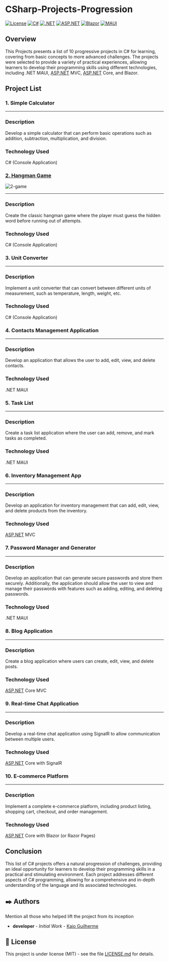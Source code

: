 # CSharp-Projects-Progression

[![License](https://img.shields.io/badge/License-MIT-blue.svg)](https://github.com/Kaioguilherme1/CSharp-Projects-Progression/blob/main/LICENSE)
[![C#](https://img.shields.io/badge/C%23-Projects-blue)](https://github.com/Kaioguilherme1/CSharp-Projects-Progression)
[![.NET](https://img.shields.io/badge/.NET-Projects-blue)](http://dotnet.microsoft.com/)
[![ASP.NET](https://img.shields.io/badge/ASP.NET-Projects-blue)](http://asp.net/)
[![Blazor](https://img.shields.io/badge/Blazor-Projects-blue)](http://blazor.net/)
[![MAUI](https://img.shields.io/badge/MAUI-Projects-blue)](http://maui.net/)



## Overview

This Projects presents a list of 10 progressive projects in C# for learning, covering from basic concepts to more advanced challenges. The projects were selected to provide a variety of practical experiences, allowing learners to develop their programming skills using different technologies, including .NET MAUI, [ASP.NET](http://asp.net/) MVC, [ASP.NET](http://asp.net/) Core, and Blazor.

## Project List

### 1. Simple Calculator

---

### Description

Develop a simple calculator that can perform basic operations such as addition, subtraction, multiplication, and division.

### Technology Used

C# (Console Application)

### [2. Hangman Game](https://github.com/Kaioguilherme1/CSharp-Projects-Progression/blob/main/2.Hangman_Game/Hangman.md)

![2-game](https://github.com/Kaioguilherme1/CSharp-Projects-Progression/assets/65198889/c3fd5c0f-fabf-40e1-a76d-2133c160f117)

---

### Description

Create the classic hangman game where the player must guess the hidden word before running out of attempts.

### Technology Used

C# (Console Application)

### 3. Unit Converter

---

### Description

Implement a unit converter that can convert between different units of measurement, such as temperature, length, weight, etc.

### Technology Used

C# (Console Application)

### 4. Contacts Management Application

---

### Description

Develop an application that allows the user to add, edit, view, and delete contacts.

### Technology Used

.NET MAUI

### 5. Task List

---

### Description

Create a task list application where the user can add, remove, and mark tasks as completed.

### Technology Used

.NET MAUI

### 6. Inventory Management App

---

### Description

Develop an application for inventory management that can add, edit, view, and delete products from the inventory.

### Technology Used

[ASP.NET](http://asp.net/) MVC

### 7. Password Manager and Generator

---

### Description

Develop an application that can generate secure passwords and store them securely. Additionally, the application should allow the user to view and manage their passwords with features such as adding, editing, and deleting passwords.

### Technology Used

.NET MAUI

### 8. Blog Application

---

### Description

Create a blog application where users can create, edit, view, and delete posts.

### Technology Used

[ASP.NET](http://asp.net/) Core MVC

### 9. Real-time Chat Application

---

### Description

Develop a real-time chat application using SignalR to allow communication between multiple users.

### Technology Used

[ASP.NET](http://asp.net/) Core with SignalR

### 10. E-commerce Platform

---

### Description

Implement a complete e-commerce platform, including product listing, shopping cart, checkout, and order management.

### Technology Used

[ASP.NET](http://asp.net/) Core with Blazor (or Razor Pages)

## Conclusion

This list of C# projects offers a natural progression of challenges, providing an ideal opportunity for learners to develop their programming skills in a practical and stimulating environment. Each project addresses different aspects of C# programming, allowing for a comprehensive and in-depth understanding of the language and its associated technologies.

## ✒️ Authors

Mention all those who helped lift the project from its inception

* **developer** - *Initial Work* - [Kaio Guilherme](https://github.com/Kaioguilherme1)

## 📑 License

This project is under license (MIT) - see the file [LICENSE.md](https://github.com/Kaioguilherme1/CSharp-Projects-Progression/blob/main/LICENSE) for details.
